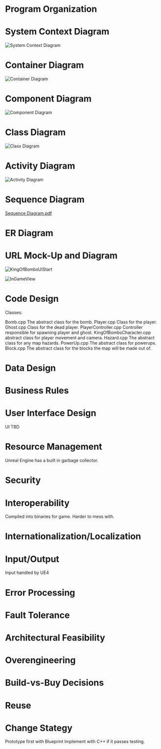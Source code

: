 # Program Organization

# System Context Diagram
![System Context Diagram](https://user-images.githubusercontent.com/71106921/108025748-0c5ca180-6ff5-11eb-869c-7ea994bc655c.jpeg)

# Container Diagram
![Container Diagram](https://user-images.githubusercontent.com/71106921/108025767-1aaabd80-6ff5-11eb-9e6b-5195bc6315cd.jpeg)

# Component Diagram
![Component Diagram](https://user-images.githubusercontent.com/71106921/108025776-21d1cb80-6ff5-11eb-993f-6771bb6ccdce.jpeg)

# Class Diagram
![Class Diagram](https://user-images.githubusercontent.com/71106921/108025845-3ca44000-6ff5-11eb-9007-f1229ed91565.jpeg)

# Activity Diagram
![Activity Diagram](https://user-images.githubusercontent.com/71106921/108025801-2ac29d00-6ff5-11eb-864d-8ed044fbba00.jpeg)

# Sequence Diagram
[Sequence Diagram.pdf](https://github.com/AndyNgCE/COP4331-Project/files/5986521/Sequence.Diagram.pdf)

# ER Diagram

# URL Mock-Up and Diagram
![KingOfBombsUIStart](https://user-images.githubusercontent.com/71106921/108016462-91898b80-6fe0-11eb-98a6-389839f739b3.png)

![InGameView](https://user-images.githubusercontent.com/71106921/108016477-9d754d80-6fe0-11eb-9387-b51e4690b086.png)


# Code Design
Classes:

Bomb.cpp
  The abstract class for the bomb.
Player.cpp
  Class for the player.
Ghost.cpp
  Class for the dead player.
PlayerController.cpp
  Controller responsible for spawning player and ghost.
 KingOfBombsCharacter.cpp
  abstract class for player movement and camera.
Hazard.cpp
  The abstract class for any map hazards.
PowerUp.cpp
  The abstract class for powerups.
Block.cpp
  The abstract class for the blocks the map will be made out of.

# Data Design


# Business Rules


# User Interface Design
UI TBD 

# Resource Management
Unreal Engine has a built in garbage collector.

# Security


# Interoperability
Compiled into binaries for game. Harder to mess with.

# Internationalization/Localization


# Input/Output
Input handled by UE4

# Error Processing


# Fault Tolerance


# Architectural Feasibility


# Overengineering


# Build-vs-Buy Decisions


# Reuse


# Change Stategy
Prototype first with Blueprint Implement with C++ if it passes testing.
